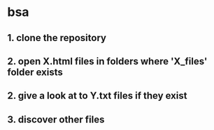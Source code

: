 # bsa

## 1. clone the repository
## 2. open X.html files in folders where 'X_files' folder exists
## 2. give a look at to Y.txt files if they exist
## 3. discover other files
